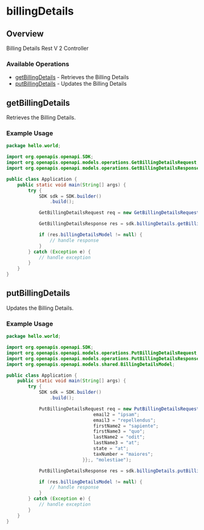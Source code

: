 # billingDetails

## Overview

Billing Details Rest V 2 Controller

### Available Operations

* [getBillingDetails](#getbillingdetails) - Retrieves the Billing Details
* [putBillingDetails](#putbillingdetails) - Updates the Billing Details

## getBillingDetails

Retrieves the Billing Details.

### Example Usage

```java
package hello.world;

import org.openapis.openapi.SDK;
import org.openapis.openapi.models.operations.GetBillingDetailsRequest;
import org.openapis.openapi.models.operations.GetBillingDetailsResponse;

public class Application {
    public static void main(String[] args) {
        try {
            SDK sdk = SDK.builder()
                .build();

            GetBillingDetailsRequest req = new GetBillingDetailsRequest("iusto");            

            GetBillingDetailsResponse res = sdk.billingDetails.getBillingDetails(req);

            if (res.billingDetailsModel != null) {
                // handle response
            }
        } catch (Exception e) {
            // handle exception
        }
    }
}
```

## putBillingDetails

Updates the Billing Details.

### Example Usage

```java
package hello.world;

import org.openapis.openapi.SDK;
import org.openapis.openapi.models.operations.PutBillingDetailsRequest;
import org.openapis.openapi.models.operations.PutBillingDetailsResponse;
import org.openapis.openapi.models.shared.BillingDetailsModel;

public class Application {
    public static void main(String[] args) {
        try {
            SDK sdk = SDK.builder()
                .build();

            PutBillingDetailsRequest req = new PutBillingDetailsRequest(                new BillingDetailsModel("excepturi", "nisi", "recusandae", "temporibus", "ab", "quis", "veritatis", "deserunt", "perferendis") {{
                                email2 = "ipsam";
                                email3 = "repellendus";
                                firstName2 = "sapiente";
                                firstName3 = "quo";
                                lastName2 = "odit";
                                lastName3 = "at";
                                state = "at";
                                taxNumber = "maiores";
                            }};, "molestiae");            

            PutBillingDetailsResponse res = sdk.billingDetails.putBillingDetails(req);

            if (res.billingDetailsModel != null) {
                // handle response
            }
        } catch (Exception e) {
            // handle exception
        }
    }
}
```
